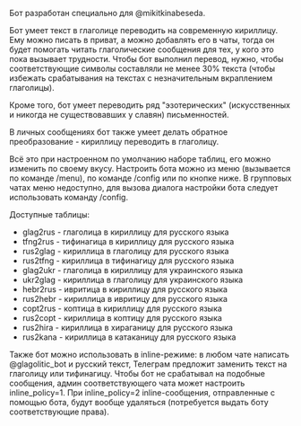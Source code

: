 Бот разработан специально для @mikitkinabeseda.

Бот умеет текст в глаголице переводить на современную кириллицу. Ему можно писать в приват, а можно добавлять его в чаты, тогда он будет помогать читать глаголические сообщения для тех, у кого это пока вызывает трудности. Чтобы бот выполнил перевод, нужно, чтобы соответствующие символы составляли не менее 30% текста (чтобы избежать срабатывания на текстах с незначительным вкраплением глаголицы).

Кроме того, бот умеет переводить ряд "эзотерических" (искусственных и никогда не существовавших у славян) письменностей.

В личных сообщениях бот также умеет делать обратное преобразование - кириллицу переводить в глаголицу.

Всё это при настроенном по умолчанию наборе таблиц, его можно изменить по своему вкусу. Настроить бота можно из меню (вызывается по команде /menu), по команде /config или по кнопке ниже. В групповых чатах меню недоступно, для вызова диалога настройки бота следует использовать команду /config.

Доступные таблицы:

- glag2rus - глаголица в кириллицу для русского языка
- tfng2rus - тифинагица в кириллицу для русского языка
- rus2glag - кириллица в глаголицу для русского языка
- rus2tfng - кириллица в тифинагицу для русского языка
- glag2ukr - глаголица в кириллицу для украинского языка
- ukr2glag - кириллица в глаголицу для украинского языка
- hebr2rus - ивритица в кириллицу для русского языка
- rus2hebr - кириллица в ивритицу для русского языка
- copt2rus - коптица в кириллицу для русского языка
- rus2copt - кириллица в коптицу для русского языка
- rus2hira - кириллица в хираганицу для русского языка
- rus2kana - кириллица в катаканицу для русского языка

Также бот можно использовать в inline-режиме: в любом чате написать @glagolitic_bot и русский текст, Телеграм предложит заменить текст на глаголицу или тифинагицу. Чтобы бот не срабатывал на подобные сообщения, админ соответствующего чата может настроить inline_policy=1. При inline_policy=2 inline-сообщения, отправленные с помощью бота, будут вообще удаляться (потребуется выдать боту соответствующие права).
